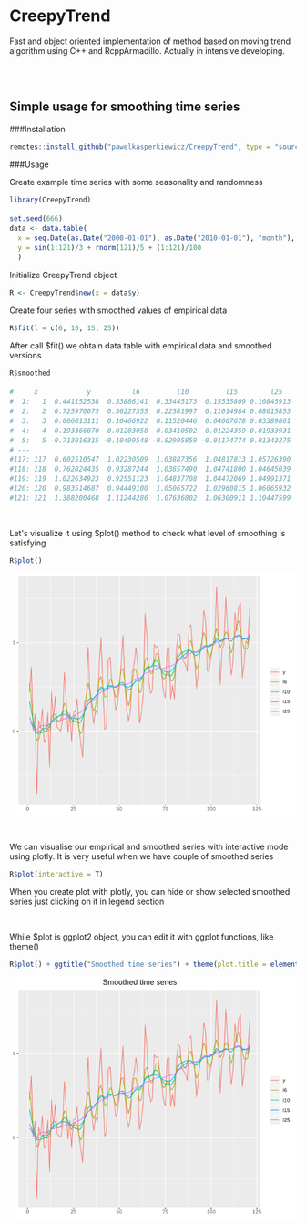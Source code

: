 # CreepyTrend

Fast and object oriented implementation of method based on moving trend algorithm using C++ and RcppArmadillo.
Actually in intensive developing.

<br><br>

## Simple usage for smoothing time series

###Installation

``` r
remotes::install_github("pawelkasperkiewicz/CreepyTrend", type = "source", dependencies = T)
```

###Usage

Create example time series with some seasonality and randomness

``` r
library(CreepyTrend)

set.seed(666)
data <- data.table(
  x = seq.Date(as.Date("2000-01-01"), as.Date("2010-01-01"), "month"),
  y = sin(1:121)/3 + rnorm(121)/5 + (1:121)/100
  )
```

Initialize CreepyTrend object

``` r
R <- CreepyTrend$new(x = data$y)
```

Create four series with smoothed values of empirical data

``` r
R$fit(l = c(6, 10, 15, 25))
```

After call $fit() we obtain data.table with empirical data and smoothed versions

``` r
R$smoothed

#     x            y          l6         l10         l15        l25
#  1:   1  0.441152538  0.53886141  0.33445173  0.15535809 0.10845913
#  2:   2  0.725970075  0.36227355  0.22581997  0.11014984 0.08015853
#  3:   3  0.006013111  0.10466922  0.11520446  0.04007678 0.03389861
#  4:   4  0.193366070 -0.01203058  0.03410502  0.01224359 0.01933931
#  5:   5 -0.713016315 -0.10499548 -0.02995859 -0.01174774 0.01343275
# ---                                                                
#117: 117  0.602510547  1.02230509  1.03887356  1.04817813 1.05726390
#118: 118  0.762824435  0.93287244  1.03857490  1.04741800 1.04645039
#119: 119  1.022634923  0.92551123  1.04837708  1.04472069 1.04991371
#120: 120  0.983514687  0.94449100  1.05065722  1.02960815 1.06065932
#121: 121  1.388200468  1.11244286  1.07636802  1.06300911 1.10447599
```

<br>

Let's visualize it using $plot() method to check what level of smoothing is satisfying

``` r
R$plot()
```

![](Smoothed.png)

<br>

We can visualise our empirical and smoothed series with interactive mode using plotly. It is very useful when we have couple of smoothed series

``` r
R$plot(interactive = T)
```

When you create plot with plotly, you can hide or show selected smoothed series just clicking on it in legend section

<br>

While $plot is ggplot2 object, you can edit it with ggplot functions, like theme()

``` r
R$plot() + ggtitle("Smoothed time series") + theme(plot.title = element_text(hjust = 0.5))
```
![](Smoothed2.png)

